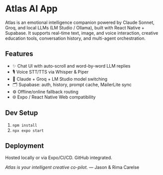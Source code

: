 # Atlas AI App

Atlas is an emotional intelligence companion powered by Claude Sonnet, Groq, and local LLMs (LM Studio / Ollama), built with React Native + Supabase. It supports real-time text, image, and voice interaction, creative education tools, conversation history, and multi-agent orchestration.

## Features
- ✨ Chat UI with auto-scroll and word-by-word LLM replies
- 🎙️ Voice STT/TTS via Whisper & Piper
- 🧠 Claude + Groq + LM Studio model switching
- 🗂️ Supabase: auth, history, prompt cache, MailerLite sync
- ⚙️ Offline/online fallback routing
- 🌐 Expo / React Native Web compatibility

## Dev Setup
1. `npm install`
2. `npx expo start`

## Deployment
Hosted locally or via Expo/CI/CD. GitHub integrated.

_Atlas is your intelligent creative co-pilot._ — Jason & Rima Carelse
